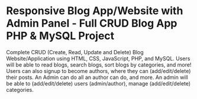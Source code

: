 # Responsive Blog App/Website with Admin Panel - Full CRUD Blog App PHP & MySQL Project
  Complete CRUD (Create, Read, Update and Delete) Blog Website/Application using HTML, CSS, JavaScript, PHP, and MySQL.
  Users will be able to read blogs, search blogs, sort blogs by categories, and more!
Users can also signup to become authors, where they can (add/edit/delete) their posts.
An Admin can do all an author can do, and more. An admin will be able to (add/edit/delete) users (admin/author), manage (add/edit/delete) categories.
